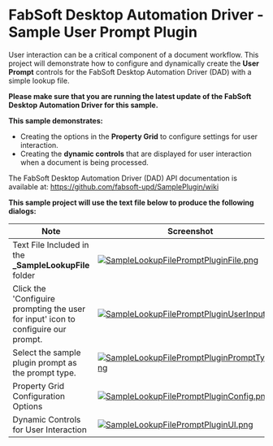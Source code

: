 # FabSoft Desktop Automation Driver - Sample User Prompt Plugin
User interaction can be a critical component of a document workflow. This project will demonstrate how to configure and dynamically create the **User Prompt** controls for the FabSoft Desktop Automation Driver (DAD) with a simple lookup file.

**Please make sure that you are running the latest update of the FabSoft Desktop Automation Driver for this sample.**

**This sample demonstrates:**

* Creating the options in the **Property Grid** to configure settings for user interaction.
* Creating the **dynamic controls** that are displayed for user interaction when a document is being processed.

The FabSoft Desktop Automation Driver (DAD) API documentation is available at: https://github.com/fabsoft-upd/SamplePlugin/wiki

**This sample project will use the text file below to produce the following dialogs:**


| Note | Screenshot |
|---|---|
|Text File Included in the **_SampleLookupFile** folder|[![SampleLookupFilePromptPluginFile.png](../../../SamplePlugin/wiki/images/SampleLookupFilePromptPluginFile.png)](../../../SamplePlugin/wiki/images/SampleLookupFilePromptPluginFile.png)|
|Click the 'Configuire prompting the user for input' icon to configuire our prompt.|[![SampleLookupFilePromptPluginUserInput.png](../../../SamplePlugin/wiki/images/SampleLookupFilePromptPluginUserInput.png)](../../../SamplePlugin/wiki/images/SampleLookupFilePromptPluginUserInput.png)|
|Select the sample plugin prompt as the prompt type.|[![SampleLookupFilePromptPluginPromptType.png](../../../SamplePlugin/wiki/images/SampleLookupFilePromptPluginPromptType.png)](../../../SamplePlugin/wiki/images/SampleLookupFilePromptPluginPromptType.png)|
|Property Grid Configuration Options|[![SampleLookupFilePromptPluginConfig.png](../../../SamplePlugin/wiki/images/SampleLookupFilePromptPluginConfig.png)](../../../SamplePlugin/wiki/images/SampleLookupFilePromptPluginConfig.png)|
|Dynamic Controls for User Interaction|[![SampleLookupFilePromptPluginUI.png](../../../SamplePlugin/wiki/images/SampleLookupFilePromptPluginUI.png)](../../../SamplePlugin/wiki/images/SampleLookupFilePromptPluginUI.png)|
